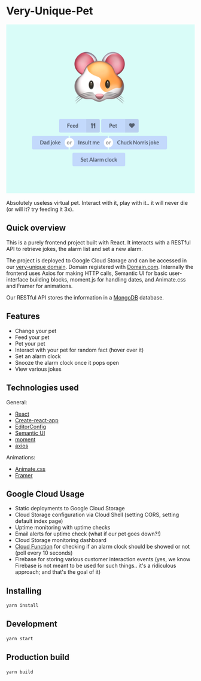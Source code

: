 # Very-Unique-Pet
<p align="center">
  <img src="demo.png" alt="demo" />
</p>

Absolutely useless virtual pet. Interact with it, play with it.. it will never die (or will it? try feeding it 3x).

## Quick overview
This is a purely frontend project built with React. It interacts with a RESTful API to retrieve jokes, the alarm list and set a new alarm.

The project is deployed to Google Cloud Storage and can be accessed in our [very-unique domain](http://very-unique-domain-name.tech). Domain registered with [Domain.com](https://www.domain.com/). Internally the frontend uses Axios for making HTTP calls, Semantic UI for basic user-interface building blocks, moment.js for handling dates, and Animate.css and Framer for animations.

Our RESTful API stores the information in a [MongoDB](https://www.mongodb.com) database.


## Features
- Change your pet
- Feed your pet
- Pet your pet
- Interact with your pet for random fact (hover over it)
- Set an alarm clock
- Snooze the alarm clock once it pops open
- View various jokes


## Technologies used
General:
- [React](https://reactjs.org)
- [Create-react-app](https://create-react-app.dev)
- [EditorConfig](https://editorconfig.org)
- [Semantic UI](https://react.semantic-ui.com)
- [moment](https://momentjs.com)
- [axios](https://github.com/axios/axios)

Animations:
- [Animate.css](https://animate.style)
- [Framer](https://www.framer.com)


## Google Cloud Usage
- Static deployments to Google Cloud Storage
- Cloud Storage configuration via Cloud Shell (setting CORS, setting default index page)
- Uptime monitoring with uptime checks
- Email alerts for uptime check (what if our pet goes down?!)
- Cloud Storage monitoring dashboard
- [Cloud Function](https://github.com/Hacklarious/cloud-function-should-i-run) for checking if an alarm clock should be showed or not (poll every 10 seconds)
- Firebase for storing various customer interaction events (yes, we know Firebase is not meant to be used for such things.. it's a ridiculous approach; and that's the goal of it)


## Installing
```sh
yarn install
```


## Development
```sh
yarn start
```


## Production build
```sh
yarn build
```
